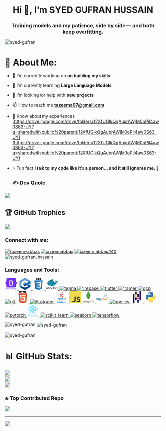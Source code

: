 <h1 align="center">Hi 👋, I'm SYED GUFRAN HUSSAIN</h1>
<h3 align="center">Training models and my patience, side by side — and both keep overfitting.</h3>

<p align="left"> <img src="https://komarev.com/ghpvc/?username=syed-gufran&label=Profile%20views&color=0e75b6&style=flat" alt="syed-gufran" /> </p>


# 💫 About Me:

- 🔭 I’m currently working on **on building my skills**

- 🌱 I’m currently learning **Large Language Models**

- 🤝 I’m looking for help with **new projects**

- 📫 How to reach me **tazeema07@gmail.com**

- 📄 Know about my experiences [https://drive.google.com/drive/folders/12XfUGlkQgAubrAWjM0oPil4aw0S63-UY?q=sharedwith:public%20parent:12XfUGlkQgAubrAWjM0oPil4aw0S63-UY](https://drive.google.com/drive/folders/12XfUGlkQgAubrAWjM0oPil4aw0S63-UY?q=sharedwith:public%20parent:12XfUGlkQgAubrAWjM0oPil4aw0S63-UY)

- ⚡ Fun fact **I talk to my code like it’s a person… and it still ignores me. 🥸**

  ### ✍️  Dev Quote
![](https://quotes-github-readme.vercel.app/api?type=horizontal&theme=radical)

## 🏆 GitHub Trophies
![](https://github-profile-trophy.vercel.app/?username=syed-gufran&theme=default_repocard&no-frame=true&no-bg=true&margin-w=4)


<h3 align="left">Connect with me:</h3>
<p align="left">
<a href="https://linkedin.com/in/tazeem-abbas" target="blank"><img align="center" src="https://raw.githubusercontent.com/rahuldkjain/github-profile-readme-generator/master/src/images/icons/Social/linked-in-alt.svg" alt="tazeem-abbas" height="30" width="40" /></a>
<a href="https://kaggle.com/tazeemabbas" target="blank"><img align="center" src="https://raw.githubusercontent.com/rahuldkjain/github-profile-readme-generator/master/src/images/icons/Social/kaggle.svg" alt="tazeemabbas" height="30" width="40" /></a>
<a href="https://instagram.com/tazeem.abbas.140" target="blank"><img align="center" src="https://raw.githubusercontent.com/rahuldkjain/github-profile-readme-generator/master/src/images/icons/Social/instagram.svg" alt="tazeem.abbas.140" height="30" width="40" /></a>
<a href="https://www.leetcode.com/syed_gufran_hussain" target="blank"><img align="center" src="https://raw.githubusercontent.com/rahuldkjain/github-profile-readme-generator/master/src/images/icons/Social/leet-code.svg" alt="syed_gufran_hussain" height="30" width="40" /></a>
</p>

<h3 align="left">Languages and Tools:</h3>
<p align="left"> <a href="https://getbootstrap.com" target="_blank" rel="noreferrer"> <img src="https://raw.githubusercontent.com/devicons/devicon/master/icons/bootstrap/bootstrap-plain-wordmark.svg" alt="bootstrap" width="40" height="40"/> </a> <a href="https://www.w3schools.com/cpp/" target="_blank" rel="noreferrer"> <img src="https://raw.githubusercontent.com/devicons/devicon/master/icons/cplusplus/cplusplus-original.svg" alt="cplusplus" width="40" height="40"/> </a> <a href="https://www.w3schools.com/css/" target="_blank" rel="noreferrer"> <img src="https://raw.githubusercontent.com/devicons/devicon/master/icons/css3/css3-original-wordmark.svg" alt="css3" width="40" height="40"/> </a> <a href="https://www.docker.com/" target="_blank" rel="noreferrer"> <img src="https://raw.githubusercontent.com/devicons/devicon/master/icons/docker/docker-original-wordmark.svg" alt="docker" width="40" height="40"/> </a> <a href="https://www.figma.com/" target="_blank" rel="noreferrer"> <img src="https://www.vectorlogo.zone/logos/figma/figma-icon.svg" alt="figma" width="40" height="40"/> </a> <a href="https://firebase.google.com/" target="_blank" rel="noreferrer"> <img src="https://www.vectorlogo.zone/logos/firebase/firebase-icon.svg" alt="firebase" width="40" height="40"/> </a> <a href="https://flutter.dev" target="_blank" rel="noreferrer"> <img src="https://www.vectorlogo.zone/logos/flutterio/flutterio-icon.svg" alt="flutter" width="40" height="40"/> </a> <a href="https://www.framer.com/" target="_blank" rel="noreferrer"> <img src="https://www.vectorlogo.zone/logos/framer/framer-icon.svg" alt="framer" width="40" height="40"/> </a> <a href="https://cloud.google.com" target="_blank" rel="noreferrer"> <img src="https://www.vectorlogo.zone/logos/google_cloud/google_cloud-icon.svg" alt="gcp" width="40" height="40"/> </a> <a href="https://git-scm.com/" target="_blank" rel="noreferrer"> <img src="https://www.vectorlogo.zone/logos/git-scm/git-scm-icon.svg" alt="git" width="40" height="40"/> </a> <a href="https://www.w3.org/html/" target="_blank" rel="noreferrer"> <img src="https://raw.githubusercontent.com/devicons/devicon/master/icons/html5/html5-original-wordmark.svg" alt="html5" width="40" height="40"/> </a> <a href="https://www.adobe.com/in/products/illustrator.html" target="_blank" rel="noreferrer"> <img src="https://www.vectorlogo.zone/logos/adobe_illustrator/adobe_illustrator-icon.svg" alt="illustrator" width="40" height="40"/> </a> <a href="https://www.java.com" target="_blank" rel="noreferrer"> <img src="https://raw.githubusercontent.com/devicons/devicon/master/icons/java/java-original.svg" alt="java" width="40" height="40"/> </a> <a href="https://developer.mozilla.org/en-US/docs/Web/JavaScript" target="_blank" rel="noreferrer"> <img src="https://raw.githubusercontent.com/devicons/devicon/master/icons/javascript/javascript-original.svg" alt="javascript" width="40" height="40"/> </a> <a href="https://www.mongodb.com/" target="_blank" rel="noreferrer"> <img src="https://raw.githubusercontent.com/devicons/devicon/master/icons/mongodb/mongodb-original-wordmark.svg" alt="mongodb" width="40" height="40"/> </a> <a href="https://www.mysql.com/" target="_blank" rel="noreferrer"> <img src="https://raw.githubusercontent.com/devicons/devicon/master/icons/mysql/mysql-original-wordmark.svg" alt="mysql" width="40" height="40"/> </a> <a href="https://opencv.org/" target="_blank" rel="noreferrer"> <img src="https://www.vectorlogo.zone/logos/opencv/opencv-icon.svg" alt="opencv" width="40" height="40"/> </a> <a href="https://pandas.pydata.org/" target="_blank" rel="noreferrer"> <img src="https://raw.githubusercontent.com/devicons/devicon/2ae2a900d2f041da66e950e4d48052658d850630/icons/pandas/pandas-original.svg" alt="pandas" width="40" height="40"/> </a> <a href="https://www.python.org" target="_blank" rel="noreferrer"> <img src="https://raw.githubusercontent.com/devicons/devicon/master/icons/python/python-original.svg" alt="python" width="40" height="40"/> </a> <a href="https://pytorch.org/" target="_blank" rel="noreferrer"> <img src="https://www.vectorlogo.zone/logos/pytorch/pytorch-icon.svg" alt="pytorch" width="40" height="40"/> </a> <a href="https://reactjs.org/" target="_blank" rel="noreferrer"> <img src="https://raw.githubusercontent.com/devicons/devicon/master/icons/react/react-original-wordmark.svg" alt="react" width="40" height="40"/> </a> <a href="https://scikit-learn.org/" target="_blank" rel="noreferrer"> <img src="https://upload.wikimedia.org/wikipedia/commons/0/05/Scikit_learn_logo_small.svg" alt="scikit_learn" width="40" height="40"/> </a> <a href="https://seaborn.pydata.org/" target="_blank" rel="noreferrer"> <img src="https://seaborn.pydata.org/_images/logo-mark-lightbg.svg" alt="seaborn" width="40" height="40"/> </a> <a href="https://www.tensorflow.org" target="_blank" rel="noreferrer"> <img src="https://www.vectorlogo.zone/logos/tensorflow/tensorflow-icon.svg" alt="tensorflow" width="40" height="40"/> </a> </p>

<p><img align="left" src="https://github-readme-stats.vercel.app/api/top-langs?username=syed-gufran&show_icons=true&locale=en&layout=compact" alt="syed-gufran" /></p>

<p>&nbsp;<img align="center" src="https://github-readme-stats.vercel.app/api?username=syed-gufran&show_icons=true&locale=en" alt="syed-gufran" /></p>

<p><img align="center" src="https://github-readme-streak-stats.herokuapp.com/?user=syed-gufran&" alt="syed-gufran" /></p>



# 📊 GitHub Stats:
![](https://github-readme-stats.vercel.app/api?username=syed-gufran&theme=dark&hide_border=false&include_all_commits=true&count_private=true)<br/>
![](https://nirzak-streak-stats.vercel.app/?user=syed-gufran&theme=dark&hide_border=false)<br/>
![](https://github-readme-stats.vercel.app/api/top-langs/?username=syed-gufran&theme=dark&hide_border=false&include_all_commits=true&count_private=true&layout=compact)

### 🔝 Top Contributed Repo
![](https://github-contributor-stats.vercel.app/api?username=syed-gufran&limit=5&theme=dark&combine_all_yearly_contributions=true)

---
[![](https://visitcount.itsvg.in/api?id=syed-gufran&icon=0&color=0)](https://visitcount.itsvg.in)

<!-- Proudly created with GPRM ( https://gprm.itsvg.in ) -->

